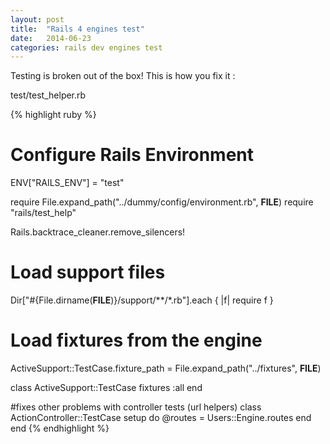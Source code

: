 ```yaml
---
layout: post
title:  "Rails 4 engines test"
date:   2014-06-23
categories: rails dev engines test
---
```


Testing is broken out of the box!
This is how you fix it :


test/test_helper.rb

{% highlight ruby %}
# Configure Rails Environment
ENV["RAILS_ENV"] = "test"

require File.expand_path("../dummy/config/environment.rb",  __FILE__)
require "rails/test_help"

Rails.backtrace_cleaner.remove_silencers!

# Load support files
Dir["#{File.dirname(__FILE__)}/support/**/*.rb"].each { |f| require f }

# Load fixtures from the engine
ActiveSupport::TestCase.fixture_path = File.expand_path("../fixtures", __FILE__)

class ActiveSupport::TestCase
  fixtures :all
end

#fixes other problems with controller tests (url helpers)
class ActionController::TestCase
  setup do
    @routes = Users::Engine.routes
  end
end
{% endhighlight %}

